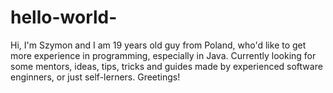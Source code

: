 # hello-world-
Hi, I'm Szymon and I am 19 years old guy from Poland, who'd like to get more experience in programming, especially in Java. Currently looking for some mentors, ideas, tips, tricks and guides made by experienced software enginners, or just self-lerners. Greetings! 
